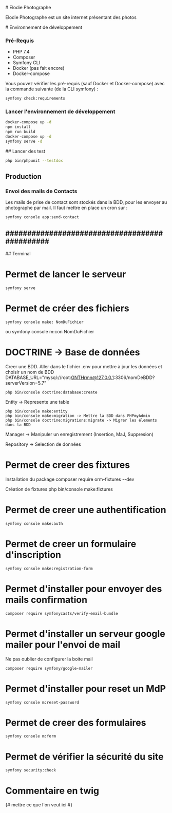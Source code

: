# Elodie Photographe

Elodie Photographe est un site internet présentant des photos

# Environnement de développement

### Pré-Requis

* PHP 7.4
* Composer
* Symfony CLI
* Docker (pas fait encore)
* Docker-compose 

Vous pouvez vérifier les pré-requis (sauf Docker et Docker-compose) avec la commande suivante (de la CLI symfony) :

```bash
symfony check:requirements
```

### Lancer l'environnement de développement 

```bash
docker-compose up -d
npm install
npm run build
docker-compose up -d
symfony serve -d
```
## Lancer des test

```bash
php bin/phpunit --testdox
```

## Production

### Envoi des mails de Contacts

Les mails de prise de contact sont stockés dans la BDD, pour les envoyer au photographe par mail. Il faut mettre en place un cron sur : 
```bash
symfony console app:send-contact
```
## ############################################## ##

## Terminal

# Permet de lancer le serveur
    symfony serve

# Permet de créer des fichiers
    symfony console make: NomDuFichier
ou
    symfony console m:con NomDuFichier

# DOCTRINE -> Base de données
Creer une BDD. Aller dans le fichier .env pour mettre à jour les données et choisir un nom de BDD
DATABASE_URL="mysql://root:GNTHrmn@127.0.0.1:3306/nomDeBDD?serverVersion=5.7"

    php bin/console doctrine:database:create

Entity -> Represente une table

    php bin/console make:entity
    php bin/console make:migration -> Mettre la BDD dans PHPmyAdmin
    php bin/console doctrine:migrations:migrate -> Migrer les élements dans la BDD

Manager -> Manipuler un enregistrement (Insertion, MaJ, Suppresion)

Repository -> Selection de données

# Permet de creer des fixtures

Installation du package
    composer require orm-fixtures --dev

Création de fixtures
    php bin/console make:fixtures
# Permet de creer une authentification
    symfony console make:auth
# Permet de creer un formulaire d'inscription
    symfony console make:registration-form
# Permet d'installer pour envoyer des mails confirmation
    composer require symfonycasts/verify-email-bundle
# Permet d'installer un serveur google mailer pour l'envoi de mail
Ne pas oublier de configurer la boite mail

    composer require symfony/google-mailer
# Permet d'installer pour reset un MdP
    symfony console m:reset-password
# Permet de creer des formulaires
    symfony console m:form
# Permet de vérifier la sécurité du site
    symfony security:check 

# Commentaire en twig
{# mettre ce que l'on veut ici #}